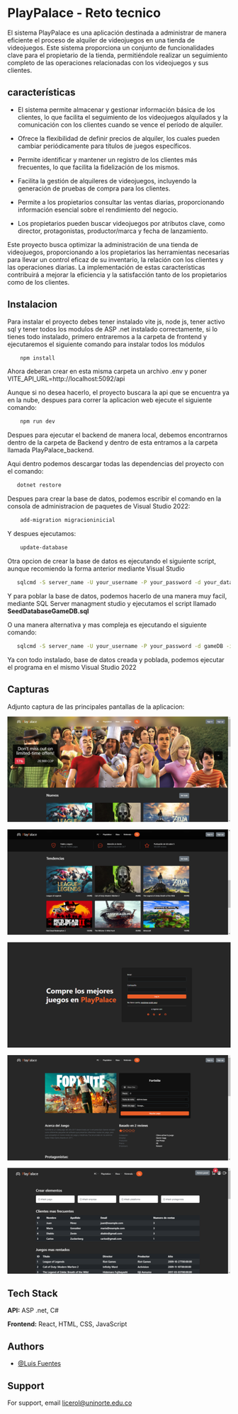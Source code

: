 
# PlayPalace - Reto tecnico

El sistema PlayPalace es una aplicación destinada a administrar de manera eficiente el proceso de alquiler de videojuegos en una tienda de videojuegos. Este sistema proporciona un conjunto de funcionalidades clave para el propietario de la tienda, permitiéndole realizar un seguimiento completo de las operaciones relacionadas con los videojuegos y sus clientes.


## características

- El sistema permite almacenar y gestionar información básica de los clientes, lo que facilita el seguimiento de los videojuegos alquilados y la comunicación con los clientes cuando se vence el período de alquiler.

- Ofrece la flexibilidad de definir precios de alquiler, los cuales pueden cambiar periódicamente para títulos de juegos específicos.

- Permite identificar y mantener un registro de los clientes más frecuentes, lo que facilita la fidelización de los mismos.

- Facilita la gestión de alquileres de videojuegos, incluyendo la generación de pruebas de compra para los clientes.

- Permite a los propietarios consultar las ventas diarias, proporcionando información esencial sobre el rendimiento del negocio.

-  Los propietarios pueden buscar videojuegos por atributos clave, como director, protagonistas, productor/marca y fecha de lanzamiento.

Este proyecto busca optimizar la administración de una tienda de videojuegos, proporcionando a los propietarios las herramientas necesarias para llevar un control eficaz de su inventario, la relación con los clientes y las operaciones diarias. La implementación de estas características contribuirá a mejorar la eficiencia y la satisfacción tanto de los propietarios como de los clientes.



## Instalacion

Para instalar el proyecto debes tener instalado vite js, node js, tener activo sql y tener todos los modulos de ASP .net instalado correctamente, si lo tienes todo instalado, primero entraremos a la carpeta de frontend y ejecutaremos el siguiente comando para instalar todos los módulos

```bash
    npm install
```

Ahora deberan crear en esta misma carpeta un archivo .env y poner VITE_API_URL=http://localhost:5092/api

Aunque si no desea hacerlo, el proyecto buscara la api que se encuentra ya en la nube, despues para correr la aplicacion web ejecute el siguiente comando:

```bash
    npm run dev
```

Despues para ejecutar el backend de manera local, debemos encontrarnos dentro de la carpeta de Backend y dentro de esta entramos a la carpeta llamada PlayPalace_backend.

Aqui dentro podemos descargar todas las dependencias del proyecto con el comando:

```bash
   dotnet restore
```

Despues para crear la base de datos, podemos escribir el comando en la consola de administracion de paquetes de Visual Studio 2022:

```bash
    add-migration migracioninicial
```

Y despues ejecutamos:

```bash
    update-database
```
Otra opcion de crear la base de datos es ejecutando el siguiente script, aunque recomiendo la forma anterior mediante Visual Studio 

```bash
   sqlcmd -S server_name -U your_username -P your_password -d your_database_name -i createDatabaseOP.sql

```

Y para poblar la base de datos, podemos hacerlo de una manera muy facil, mediante SQL Server managment studio y ejecutamos el script llamado **SeedDatabaseGameDB.sql**

O una manera alternativa y mas compleja es ejecutando el siguiente comando:

```bash
   sqlcmd -S server_name -U your_username -P your_password -d gameDB -i SeedDatabaseGameDB.sql

```

Ya con todo instalado, base de datos creada y poblada, podemos ejecutar el programa en el mismo Visual Studio 2022


## Capturas

Adjunto captura de las principales pantallas de la aplicacion:

![App Screenshot](https://raw.githubusercontent.com/luisda190519/Sophos_RetoTecnico/refs/heads/main/images/image1.png)

![App Screenshot](https://raw.githubusercontent.com/luisda190519/Sophos_RetoTecnico/refs/heads/main/images/image2.png)

![App Screenshot](https://raw.githubusercontent.com/luisda190519/Sophos_RetoTecnico/refs/heads/main/images/image3.png)

![App Screenshot](https://raw.githubusercontent.com/luisda190519/Sophos_RetoTecnico/refs/heads/main/images/image4.png)

![App Screenshot](https://raw.githubusercontent.com/luisda190519/Sophos_RetoTecnico/refs/heads/main/images/image5.png)
## Tech Stack

**API:** ASP .net, C#

**Frontend:** React, HTML, CSS, JavaScript

## Authors

- [@Luis Fuentes](https://github.com/luisda190519)


## Support

For support, email licerol@uninorte.edu.co

